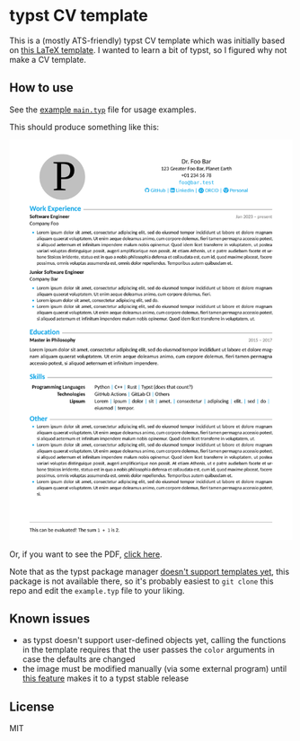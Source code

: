 # typst CV template

This is a (mostly ATS-friendly) typst CV template which was initially based on [this LaTeX template](https://github.com/muratcankaracabey/latex_cv).
I wanted to learn a bit of typst, so I figured why not make a CV template.

## How to use

See the [example `main.typ`](example.typ) file for usage examples.

This should produce something like this:

![Example output](example.png)

Or, if you want to see the PDF, [click here](example.pdf).

Note that as the typst package manager [doesn't support templates yet](https://github.com/typst/packages#user-content-templates), this package is not available there, so it's probably easiest to `git clone` this repo and edit the `example.typ` file to your liking.

## Known issues

- as typst doesn't support user-defined objects yet, calling the functions in the template requires that the user passes the `color` arguments in case the defaults are changed
- the image must be modified manually (via some external program) until [this feature](https://github.com/typst/typst/pull/2338) makes it to a typst stable release

## License

MIT
